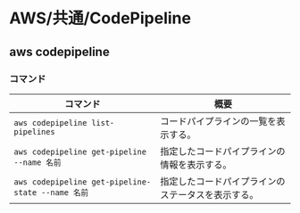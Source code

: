 # AWS/共通/CodePipeline

## aws codepipeline

### コマンド

| コマンド                                          | 概要                                               |
| ------------------------------------------------- | -------------------------------------------------- |
| `aws codepipeline list-pipelines`                 | コードパイプラインの一覧を表示する。               |
| `aws codepipeline get-pipeline --name 名前`       | 指定したコードパイプラインの情報を表示する。       |
| `aws codepipeline get-pipeline-state --name 名前` | 指定したコードパイプラインのステータスを表示する。 |
